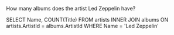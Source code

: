 How many albums does the artist Led Zeppelin
have? 

SELECT Name, COUNT(Title)
FROM artists INNER JOIN albums
ON artists.ArtistId = albums.ArtistId
WHERE Name = 'Led Zeppelin'
